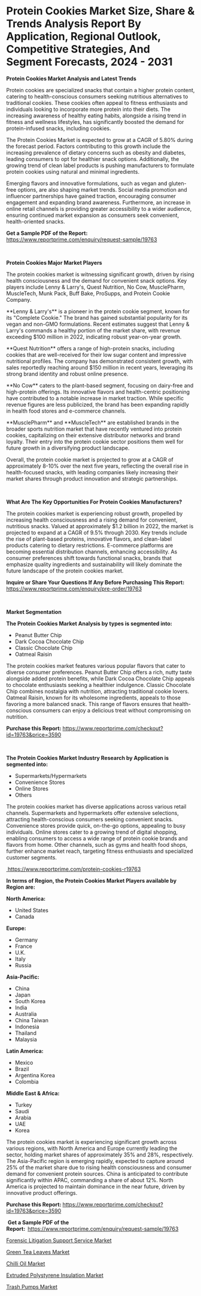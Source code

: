 <p><h1>Protein Cookies Market Size, Share & Trends Analysis Report By Application, Regional Outlook, Competitive Strategies, And Segment Forecasts, 2024 - 2031</h1></p><p><strong>Protein Cookies Market Analysis and Latest Trends</strong></p>
<p><p>Protein cookies are specialized snacks that contain a higher protein content, catering to health-conscious consumers seeking nutritious alternatives to traditional cookies. These cookies often appeal to fitness enthusiasts and individuals looking to incorporate more protein into their diets. The increasing awareness of healthy eating habits, alongside a rising trend in fitness and wellness lifestyles, has significantly boosted the demand for protein-infused snacks, including cookies.</p><p>The Protein Cookies Market is expected to grow at a CAGR of 5.80% during the forecast period. Factors contributing to this growth include the increasing prevalence of dietary concerns such as obesity and diabetes, leading consumers to opt for healthier snack options. Additionally, the growing trend of clean label products is pushing manufacturers to formulate protein cookies using natural and minimal ingredients.</p><p>Emerging flavors and innovative formulations, such as vegan and gluten-free options, are also shaping market trends. Social media promotion and influencer partnerships have gained traction, encouraging consumer engagement and expanding brand awareness. Furthermore, an increase in online retail channels is providing greater accessibility to a wider audience, ensuring continued market expansion as consumers seek convenient, health-oriented snacks.</p></p>
<p><strong>Get a Sample PDF of the Report:&nbsp;</strong> <a href="https://www.reportprime.com/enquiry/request-sample/19763?utm_campaign=1832&utm_medium=2&utm_source=Github&utm_content=ia&utm_term=02122024&utm_id=protein-cookies">https://www.reportprime.com/enquiry/request-sample/19763</a></p>
<p>&nbsp;</p>
<p><strong>Protein Cookies Major Market Players</strong></p>
<p><p>The protein cookies market is witnessing significant growth, driven by rising health consciousness and the demand for convenient snack options. Key players include Lenny & Larry's, Quest Nutrition, No Cow, MusclePharm, MuscleTech, Munk Pack, Buff Bake, ProSupps, and Protein Cookie Company.</p><p>**Lenny & Larry's** is a pioneer in the protein cookie segment, known for its "Complete Cookie." The brand has gained substantial popularity for its vegan and non-GMO formulations. Recent estimates suggest that Lenny & Larry's commands a healthy portion of the market share, with revenue exceeding $100 million in 2022, indicating robust year-on-year growth.</p><p>**Quest Nutrition** offers a range of high-protein snacks, including cookies that are well-received for their low sugar content and impressive nutritional profiles. The company has demonstrated consistent growth, with sales reportedly reaching around $150 million in recent years, leveraging its strong brand identity and robust online presence.</p><p>**No Cow** caters to the plant-based segment, focusing on dairy-free and high-protein offerings. Its innovative flavors and health-centric positioning have contributed to a notable increase in market traction. While specific revenue figures are less publicized, the brand has been expanding rapidly in health food stores and e-commerce channels.</p><p>**MusclePharm** and **MuscleTech** are established brands in the broader sports nutrition market that have recently ventured into protein cookies, capitalizing on their extensive distributor networks and brand loyalty. Their entry into the protein cookie sector positions them well for future growth in a diversifying product landscape.</p><p>Overall, the protein cookie market is projected to grow at a CAGR of approximately 8-10% over the next five years, reflecting the overall rise in health-focused snacks, with leading companies likely increasing their market shares through product innovation and strategic partnerships.</p></p>
<p>&nbsp;</p>
<p><strong>What Are The Key Opportunities For Protein Cookies Manufacturers?</strong></p>
<p><p>The protein cookies market is experiencing robust growth, propelled by increasing health consciousness and a rising demand for convenient, nutritious snacks. Valued at approximately $1.2 billion in 2022, the market is projected to expand at a CAGR of 9.5% through 2030. Key trends include the rise of plant-based proteins, innovative flavors, and clean-label products catering to dietary restrictions. E-commerce platforms are becoming essential distribution channels, enhancing accessibility. As consumer preferences shift towards functional snacks, brands that emphasize quality ingredients and sustainability will likely dominate the future landscape of the protein cookies market.</p></p>
<p><strong>Inquire or Share Your Questions If Any Before Purchasing This Report:</strong> <a href="https://www.reportprime.com/enquiry/pre-order/19763?utm_campaign=1832&utm_medium=2&utm_source=Github&utm_content=ia&utm_term=02122024&utm_id=protein-cookies">https://www.reportprime.com/enquiry/pre-order/19763</a></p>
<p>&nbsp;</p>
<p><strong>Market Segmentation</strong></p>
<p><strong>The Protein Cookies Market Analysis by types is segmented into:</strong></p>
<p><ul><li>Peanut Butter Chip</li><li>Dark Cocoa Chocolate Chip</li><li>Classic Chocolate Chip</li><li>Oatmeal Raisin</li></ul></p>
<p><p>The protein cookies market features various popular flavors that cater to diverse consumer preferences. Peanut Butter Chip offers a rich, nutty taste alongside added protein benefits, while Dark Cocoa Chocolate Chip appeals to chocolate enthusiasts seeking a healthier indulgence. Classic Chocolate Chip combines nostalgia with nutrition, attracting traditional cookie lovers. Oatmeal Raisin, known for its wholesome ingredients, appeals to those favoring a more balanced snack. This range of flavors ensures that health-conscious consumers can enjoy a delicious treat without compromising on nutrition.</p></p>
<p><strong>Purchase this Report:&nbsp;</strong><a href="https://www.reportprime.com/checkout?id=19763&price=3590&utm_campaign=1832&utm_medium=2&utm_source=Github&utm_content=ia&utm_term=02122024&utm_id=protein-cookies">https://www.reportprime.com/checkout?id=19763&price=3590</a></p>
<p>&nbsp;</p>
<p><strong>The Protein Cookies Market Industry Research by Application is segmented into:</strong></p>
<p><ul><li>Supermarkets/Hypermarkets</li><li>Convenience Stores</li><li>Online Stores</li><li>Others</li></ul></p>
<p><p>The protein cookies market has diverse applications across various retail channels. Supermarkets and hypermarkets offer extensive selections, attracting health-conscious consumers seeking convenient snacks. Convenience stores provide quick, on-the-go options, appealing to busy individuals. Online stores cater to a growing trend of digital shopping, enabling consumers to access a wide range of protein cookie brands and flavors from home. Other channels, such as gyms and health food shops, further enhance market reach, targeting fitness enthusiasts and specialized customer segments.</p></p>
<p><a href="https://www.reportprime.com/protein-cookies-r19763?utm_campaign=1832&utm_medium=2&utm_source=Github&utm_content=ia&utm_term=02122024&utm_id=protein-cookies">&nbsp;https://www.reportprime.com/protein-cookies-r19763</a></p>
<p><strong>In terms of Region, the Protein Cookies Market Players available by Region are:</strong></p>
<p>
    <p> <strong> North America: </strong>
        <ul>
            <li>United States</li>
            <li>Canada</li>
        </ul>
        </p> 
    <p> <strong> Europe: </strong>
        <ul>
            <li>Germany</li>
            <li>France</li>
            <li>U.K.</li>
            <li>Italy</li>
            <li>Russia</li>
        </ul>
        </p> 
    <p> <strong> Asia-Pacific: </strong>
        <ul>
            <li>China</li>
            <li>Japan</li>
            <li>South Korea</li>
            <li>India</li>
            <li>Australia</li>
            <li>China Taiwan</li>
            <li>Indonesia</li>
            <li>Thailand</li>
            <li>Malaysia</li>
        </ul>
        </p> 
    <p> <strong> Latin America: </strong>
        <ul>
            <li>Mexico</li>
            <li>Brazil</li>
            <li>Argentina Korea</li>
            <li>Colombia</li>
        </ul>
        </p> 
    <p> <strong> Middle East & Africa: </strong>
        <ul>
            <li>Turkey</li>
            <li>Saudi</li>
            <li>Arabia</li>
            <li>UAE</li>
            <li>Korea</li>
        </ul>
    </p>
    </p>
<p><p>The protein cookies market is experiencing significant growth across various regions, with North America and Europe currently leading the sector, holding market shares of approximately 35% and 28%, respectively. The Asia-Pacific region is emerging rapidly, expected to capture around 25% of the market share due to rising health consciousness and consumer demand for convenient protein sources. China is anticipated to contribute significantly within APAC, commanding a share of about 12%. North America is projected to maintain dominance in the near future, driven by innovative product offerings.</p></p>
<p><strong>Purchase this Report: </strong><a href="https://www.reportprime.com/checkout?id=19763&price=3590&utm_campaign=1832&utm_medium=2&utm_source=Github&utm_content=ia&utm_term=02122024&utm_id=protein-cookies">https://www.reportprime.com/checkout?id=19763&price=3590</a></p>
<p>&nbsp;<strong>Get a Sample PDF of the Report:&nbsp;&nbsp;</strong><a href="https://www.reportprime.com/enquiry/request-sample/19763?utm_campaign=1832&utm_medium=2&utm_source=Github&utm_content=ia&utm_term=02122024&utm_id=protein-cookies">https://www.reportprime.com/enquiry/request-sample/19763</a></p>
<p><strong></strong></p>
<p><p><a href="https://issuu.com/reportprime-2/docs/forensic-litigation-support-service-market-size-20?utm_campaign=1832&utm_medium=2&utm_source=Github&utm_content=ia&utm_term=02122024&utm_id=protein-cookies">Forensic Litigation Support Service Market</a></p><p><a href="https://www.linkedin.com/pulse/why-green-tea-leaves-market-thriving-13-cagr-through-2031-jmdtf?utm_campaign=1832&utm_medium=2&utm_source=Github&utm_content=ia&utm_term=02122024&utm_id=protein-cookies">Green Tea Leaves Market</a></p><p><a href="https://www.linkedin.com/pulse/comprehensive-assessment-globalchilli-oil-marketmarketsize-gqbpf?utm_campaign=1832&utm_medium=2&utm_source=Github&utm_content=ia&utm_term=02122024&utm_id=protein-cookies">Chilli Oil Market</a></p><p><a href="https://issuu.com/reportprime-2/docs/extruded-polystyrene-insulation-market-size-2030.p?utm_campaign=1832&utm_medium=2&utm_source=Github&utm_content=ia&utm_term=02122024&utm_id=protein-cookies">Extruded Polystyrene Insulation Market</a></p><p><a href="https://www.linkedin.com/pulse/market-dynamics-trash-pumps-industry-forecast-trends-opportunities-nhc8f?utm_campaign=1832&utm_medium=2&utm_source=Github&utm_content=ia&utm_term=02122024&utm_id=protein-cookies">Trash Pumps Market</a></p></p>